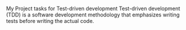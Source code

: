My Project tasks for Test-driven development 
Test-driven development (TDD) is a software development methodology that emphasizes writing tests before writing the actual code.
